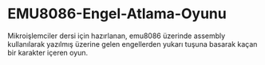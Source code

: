 # EMU8086-Engel-Atlama-Oyunu
Mikroişlemciler dersi için hazırlanan, emu8086 üzerinde assembly kullanılarak yazılmış üzerine gelen engellerden yukarı tuşuna basarak kaçan bir karakter içeren oyun.
